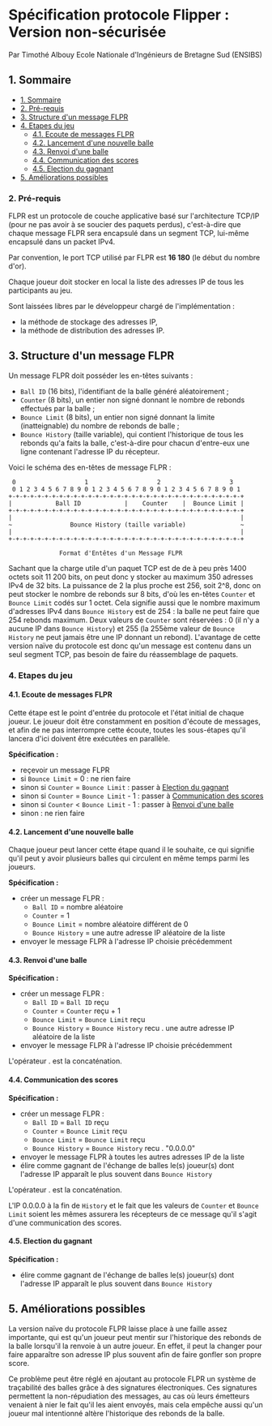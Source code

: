 # Spécification protocole Flipper : Version non-sécurisée

Par Timothé Albouy
Ecole Nationale d'Ingénieurs de Bretagne Sud (ENSIBS)

## 1. Sommaire

- [1. Sommaire][1]
- [2. Pré-requis][2]
- [3. Structure d'un message FLPR][3]
- [4. Etapes du jeu][4]
  - [4.1. Ecoute de messages FLPR][4.1]
  - [4.2. Lancement d'une nouvelle balle][4.2]
  - [4.3. Renvoi d'une balle][4.3]
  - [4.4. Communication des scores][4.4]
  - [4.5. Election du gagnant][4.5]
- [5. Améliorations possibles][5]

### 2. Pré-requis

FLPR est un protocole de couche applicative basé sur l'architecture TCP/IP (pour ne pas avoir à se soucier des paquets perdus), c'est-à-dire que chaque message FLPR sera encapsulé dans un segment TCP, lui-même encapsulé dans un packet IPv4.

Par convention, le port TCP utilisé par FLPR est **16 180** (le début du nombre d'or).

Chaque joueur doit stocker en local la liste des adresses IP de tous les participants au jeu.

Sont laissées libres par le développeur chargé de l'implémentation :
- la méthode de stockage des adresses IP,
- la méthode de distribution des adresses IP.

## 3. Structure d'un message FLPR

Un message FLPR doit posséder les en-têtes suivants :
- `Ball ID` (16 bits), l'identifiant de la balle généré aléatoirement ;
- `Counter` (8 bits), un entier non signé donnant le nombre de rebonds effectués par la balle ;
- `Bounce Limit` (8 bits), un entier non signé donnant la limite (inatteignable) du nombre de rebonds de balle ;
- `Bounce History` (taille variable), qui contient l'historique de tous les rebonds qu'a faits la balle, c'est-à-dire pour chacun d'entre-eux une ligne contenant l'adresse IP du récepteur.

Voici le schéma des en-têtes de message FLPR :

     0                   1                   2                   3
     0 1 2 3 4 5 6 7 8 9 0 1 2 3 4 5 6 7 8 9 0 1 2 3 4 5 6 7 8 9 0 1
    +-+-+-+-+-+-+-+-+-+-+-+-+-+-+-+-+-+-+-+-+-+-+-+-+-+-+-+-+-+-+-+-+
    |            Ball ID            |    Counter    |  Bounce Limit |
    +-+-+-+-+-+-+-+-+-+-+-+-+-+-+-+-+-+-+-+-+-+-+-+-+-+-+-+-+-+-+-+-+
    |                                                               |
    ~                Bounce History (taille variable)               ~
    |                                                               |
    +-+-+-+-+-+-+-+-+-+-+-+-+-+-+-+-+-+-+-+-+-+-+-+-+-+-+-+-+-+-+-+-+
    
                  Format d'Entêtes d'un Message FLPR

Sachant que la charge utile d'un paquet TCP est de de à peu près 1400 octets soit 11 200 bits, on peut donc y stocker au maximum 350 adresses IPv4 de 32 bits. La puissance de 2 la plus proche est 256, soit 2^8, donc on peut stocker le nombre de rebonds sur 8 bits, d'où les en-têtes `Counter` et `Bounce Limit` codés sur 1 octet. Cela signifie aussi que le nombre maximum d'adresses IPv4 dans `Bounce History` est de 254 : la balle ne peut faire que 254 rebonds maximum. Deux valeurs de `Counter` sont réservées : 0 (il n'y a aucune IP dans `Bounce History`) et 255 (la 255ème valeur de `Bounce History` ne peut jamais être une IP donnant un rebond). L'avantage de cette version naïve du protocole est donc qu'un message est contenu dans un seul segment TCP, pas besoin de faire du réassemblage de paquets.

### 4. Etapes du jeu

#### 4.1. Ecoute de messages FLPR

Cette étape est le point d'entrée du protocole et l'état initial de chaque joueur. Le joueur doit être constamment en position d'écoute de messages, et afin de ne pas interrompre cette écoute, toutes les sous-étapes qu'il lancera d'ici doivent être exécutées en parallèle.

**Spécification :**
- reçevoir un message FLPR
- si `Bounce Limit` = 0 : ne rien faire
- sinon si `Counter` = `Bounce Limit` : passer à [Election du gagnant][4.5]
- sinon si `Counter` = `Bounce Limit` - 1 : passer à [Communication des scores][4.4]
- sinon si `Counter` < `Bounce Limit` - 1 : passer à [Renvoi d'une balle][4.3]
- sinon : ne rien faire

#### 4.2. Lancement d'une nouvelle balle

Chaque joueur peut lancer cette étape quand il le souhaite, ce qui signifie qu'il peut y avoir plusieurs balles qui circulent en même temps parmi les joueurs.

**Spécification :**
- créer un message FLPR :
  - `Ball ID` = nombre aléatoire
  - `Counter` = 1
  - `Bounce Limit` = nombre aléatoire différent de 0
  - `Bounce History` = une autre adresse IP aléatoire de la liste
- envoyer le message FLPR à l'adresse IP choisie précédemment

#### 4.3. Renvoi d'une balle

**Spécification :**
- créer un message FLPR :
  - `Ball ID` = `Ball ID` reçu
  - `Counter` = `Counter` reçu + 1
  - `Bounce Limit` = `Bounce Limit` reçu
  - `Bounce History` = `Bounce History` recu . une autre adresse IP aléatoire de la liste
- envoyer le message FLPR à l'adresse IP choisie précédemment

L'opérateur . est la concaténation.

#### 4.4. Communication des scores

**Spécification :**
- créer un message FLPR :
  - `Ball ID` = `Ball ID` reçu
  - `Counter` = `Bounce Limit` reçu
  - `Bounce Limit` = `Bounce Limit` reçu
  - `Bounce History` = `Bounce History` recu . "0.0.0.0"
- envoyer le message FLPR à toutes les autres adresses IP de la liste
- élire comme gagnant de l'échange de balles le(s) joueur(s) dont l'adresse IP apparaît le plus souvent dans `Bounce History`

L'opérateur . est la concaténation.

L'IP 0.0.0.0 à la fin de `History` et le fait que les valeurs de `Counter` et `Bounce Limit` soient les mêmes assurera les récepteurs de ce message qu'il s'agit d'une communication des scores.

#### 4.5. Election du gagnant

**Spécification :**
- élire comme gagnant de l'échange de balles le(s) joueur(s) dont l'adresse IP apparaît le plus souvent dans `Bounce History`

## 5. Améliorations possibles

La version naïve du protocole FLPR laisse place à une faille assez importante, qui est qu'un joueur peut mentir sur l'historique des rebonds de la balle lorsqu'il la renvoie à un autre joueur. En effet, il peut la changer pour faire apparaître son adresse IP plus souvent afin de faire gonfler son propre score.

Ce problème peut être réglé en ajoutant au protocole FLPR un système de traçabilité des balles grâce à des signatures électroniques. Ces signatures permettent la non-répudiation des messages, au cas où leurs émetteurs venaient à nier le fait qu'il les aient envoyés, mais cela empêche aussi qu'un joueur mal intentionné altère l'historique des rebonds de la balle.


[1]: #1-sommaire
[2]: #2-pré-requis
[3]: #3-structure-dun-message-flpr
[4]: #4-etapes-du-jeu
[4.1]: #41-ecoute-de-messages-flpr
[4.2]: #42-lancement-dune-nouvelle-balle
[4.3]: #43-renvoi-dune-balle
[4.4]: #44-communication-des-scores
[4.5]: #45-election-du-gagnant
[5]: #5-améliorations-possibles